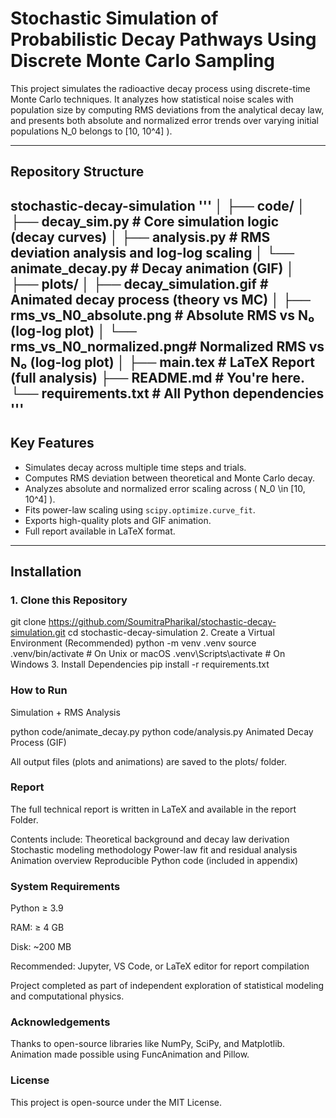 # Stochastic Simulation of Probabilistic Decay Pathways Using Discrete Monte Carlo Sampling

This project simulates the radioactive decay process using discrete-time Monte Carlo techniques. It analyzes how statistical noise scales with population size by computing RMS deviations from the analytical decay law, and presents both absolute and normalized error trends over varying initial populations  N_0 belongs to [10, 10^4] \).

---

## Repository Structure

stochastic-decay-simulation
'''
│
├── code/
│ ├── decay_sim.py # Core simulation logic (decay curves)
│ ├── analysis.py # RMS deviation analysis and log-log scaling
│ └── animate_decay.py # Decay animation (GIF)
│
├── plots/
│ ├── decay_simulation.gif # Animated decay process (theory vs MC)
│ ├── rms_vs_N0_absolute.png # Absolute RMS vs N₀ (log-log plot)
│ └── rms_vs_N0_normalized.png# Normalized RMS vs N₀ (log-log plot)
│
├── main.tex # LaTeX Report (full analysis)
├── README.md # You're here.
└── requirements.txt # All Python dependencies
'''
---

##  Key Features

- Simulates decay across multiple time steps and trials.
- Computes RMS deviation between theoretical and Monte Carlo decay.
- Analyzes absolute and normalized error scaling across \( N_0 \in [10, 10^4] \).
- Fits power-law scaling using `scipy.optimize.curve_fit`.
- Exports high-quality plots and GIF animation.
- Full report available in LaTeX format.

---

##  Installation

### 1. Clone this Repository

git clone https://github.com/SoumitraPharikal/stochastic-decay-simulation.git
cd stochastic-decay-simulation
2. Create a Virtual Environment (Recommended)
python -m venv .venv
source .venv/bin/activate        # On Unix or macOS
.venv\Scripts\activate           # On Windows
3. Install Dependencies
pip install -r requirements.txt
### How to Run
Simulation + RMS Analysis

python code/animate_decay.py
python code/analysis.py
Animated Decay Process (GIF)

All output files (plots and animations) are saved to the plots/ folder.

### Report
The full technical report is written in LaTeX and available in the report Folder.

Contents include:
Theoretical background and decay law derivation
Stochastic modeling methodology
Power-law fit and residual analysis
Animation overview
Reproducible Python code (included in appendix)

### System Requirements
Python ≥ 3.9

RAM: ≥ 4 GB

Disk: ~200 MB

Recommended: Jupyter, VS Code, or LaTeX editor for report compilation


Project completed as part of independent exploration of statistical modeling and computational physics.


### Acknowledgements
Thanks to open-source libraries like NumPy, SciPy, and Matplotlib. Animation made possible using FuncAnimation and Pillow.


### License
This project is open-source under the MIT License.
